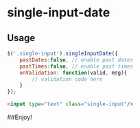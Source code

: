 # single-input-date
## Usage
```javascript
$('.single-input').singleInputDate({
	pastDates:false, // enable past dates
	pastTimes:false, // enable past times
	onValidation: function(valid, msg){
		// validation code here
	}
});
```

```html
<input type="text" class="single-input"/>
```

##Enjoy!

